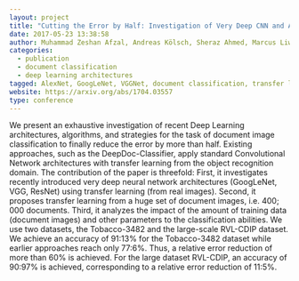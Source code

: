```yaml
---
layout: project
title: "Cutting the Error by Half: Investigation of Very Deep CNN and Advanced Training Strategies for Document Image Classification"
date: 2017-05-23 13:38:58
author: Muhammad Zeshan Afzal, Andreas Kölsch, Sheraz Ahmed, Marcus Liwicki
categories:
  - publication
  - document classification
  - deep learning architectures
tagged: AlexNet, GoogLeNet, VGGNet, document classification, transfer learning
website: https://arxiv.org/abs/1704.03557
type: conference
---
```


We present an exhaustive investigation of recent Deep Learning architectures, algorithms, and strategies for the task of document image classification to finally reduce the error by more than half. Existing approaches, such as the DeepDoc-Classifier, apply standard Convolutional Network architectures with transfer learning from the object recognition domain.
The contribution of the paper is threefold: First, it investigates recently introduced very deep neural network architectures (GoogLeNet, VGG, ResNet) using transfer learning (from real images).
Second, it proposes transfer learning from a huge set of document images, i.e. 400; 000 documents.
Third, it analyzes the impact of the amount of training data (document images) and other parameters to the classification abilities. We use two datasets, the Tobacco-3482 and the large-scale RVL-CDIP dataset. We achieve an accuracy of 91:13% for the Tobacco-3482 dataset while earlier approaches reach only 77:6%. Thus, a relative error reduction of more than 60% is achieved. For the large dataset RVL-CDIP, an accuracy of 90:97% is achieved, corresponding to a relative error reduction of 11:5%.
